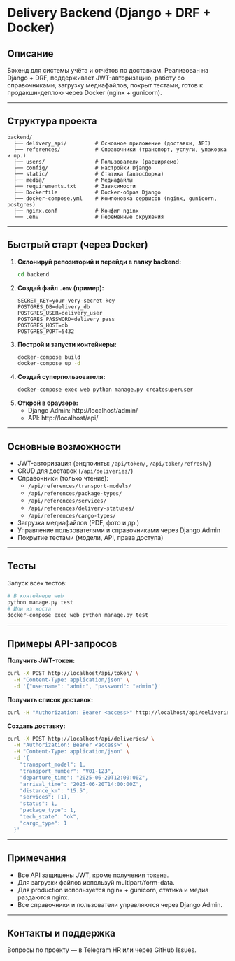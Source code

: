 # Delivery Backend (Django + DRF + Docker)

## Описание

Бэкенд для системы учёта и отчётов по доставкам. Реализован на Django + DRF, поддерживает JWT-авторизацию, работу со справочниками, загрузку медиафайлов, покрыт тестами, готов к продакшн-деплою через Docker (nginx + gunicorn).

---

## Структура проекта

```
backend/
  ├── delivery_api/         # Основное приложение (доставки, API)
  ├── references/           # Справочники (транспорт, услуги, упаковка и пр.)
  ├── users/                # Пользователи (расширяемо)
  ├── config/               # Настройки Django
  ├── static/               # Статика (автосборка)
  ├── media/                # Медиафайлы
  ├── requirements.txt      # Зависимости
  ├── Dockerfile            # Docker-образ Django
  ├── docker-compose.yml    # Компоновка сервисов (nginx, gunicorn, postgres)
  ├── nginx.conf            # Конфиг nginx
  └── .env                  # Переменные окружения
```

---

## Быстрый старт (через Docker)

1. **Склонируй репозиторий и перейди в папку backend:**
   ```sh
   cd backend
   ```
2. **Создай файл `.env` (пример):**
   ```env
   SECRET_KEY=your-very-secret-key
   POSTGRES_DB=delivery_db
   POSTGRES_USER=delivery_user
   POSTGRES_PASSWORD=delivery_pass
   POSTGRES_HOST=db
   POSTGRES_PORT=5432
   ```
3. **Построй и запусти контейнеры:**
   ```sh
   docker-compose build
   docker-compose up -d
   ```
4. **Создай суперпользователя:**
   ```sh
   docker-compose exec web python manage.py createsuperuser
   ```
5. **Открой в браузере:**
   - Django Admin: http://localhost/admin/
   - API: http://localhost/api/

---

## Основные возможности
- JWT-авторизация (эндпоинты: `/api/token/`, `/api/token/refresh/`)
- CRUD для доставок (`/api/deliveries/`)
- Справочники (только чтение):
  - `/api/references/transport-models/`
  - `/api/references/package-types/`
  - `/api/references/services/`
  - `/api/references/delivery-statuses/`
  - `/api/references/cargo-types/`
- Загрузка медиафайлов (PDF, фото и др.)
- Управление пользователями и справочниками через Django Admin
- Покрытие тестами (модели, API, права доступа)

---

## Тесты

Запуск всех тестов:
```sh
# В контейнере web
python manage.py test
# Или из хоста
docker-compose exec web python manage.py test
```

---

## Примеры API-запросов

**Получить JWT-токен:**
```sh
curl -X POST http://localhost/api/token/ \
  -H "Content-Type: application/json" \
  -d '{"username": "admin", "password": "admin"}'
```

**Получить список доставок:**
```sh
curl -H "Authorization: Bearer <access>" http://localhost/api/deliveries/
```

**Создать доставку:**
```sh
curl -X POST http://localhost/api/deliveries/ \
  -H "Authorization: Bearer <access>" \
  -H "Content-Type: application/json" \
  -d '{
    "transport_model": 1,
    "transport_number": "V01-123",
    "departure_time": "2025-06-20T12:00:00Z",
    "arrival_time": "2025-06-20T14:00:00Z",
    "distance_km": "15.5",
    "services": [1],
    "status": 1,
    "package_type": 1,
    "tech_state": "ok",
    "cargo_type": 1
  }'
```

---

## Примечания
- Все API защищены JWT, кроме получения токена.
- Для загрузки файлов используй multipart/form-data.
- Для production используется nginx + gunicorn, статика и медиа раздаются nginx.
- Все справочники и пользователи управляются через Django Admin.

---

## Контакты и поддержка
Вопросы по проекту — в Telegram HR или через GitHub Issues. 
